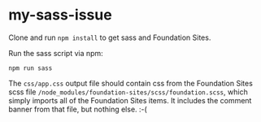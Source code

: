# my-sass-issue

Clone and run `npm install` to get sass and Foundation Sites.

Run the sass script via npm:
```
npm run sass
```

The `css/app.css` output file should contain css from the Foundation Sites scss file `/node_modules/foundation-sites/scss/foundation.scss`, which simply imports all of the Foundation Sites items. It includes the comment banner from that file, but nothing else. :-(
